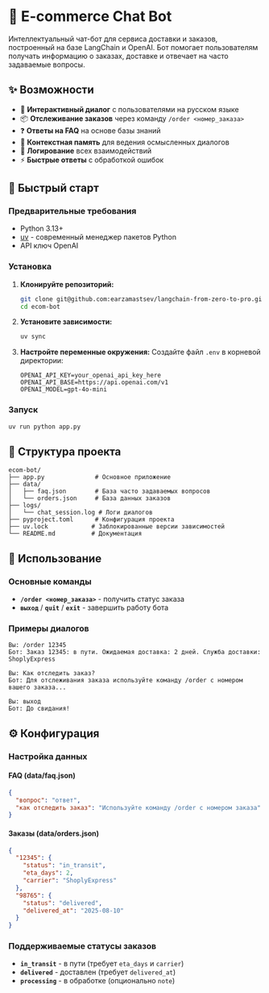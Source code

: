 # 🤖 E-commerce Chat Bot

Интеллектуальный чат-бот для сервиса доставки и заказов, построенный на базе LangChain и OpenAI. Бот помогает пользователям получать информацию о заказах, доставке и отвечает на часто задаваемые вопросы.

## ✨ Возможности

- 💬 **Интерактивный диалог** с пользователями на русском языке
- 📦 **Отслеживание заказов** через команду `/order <номер_заказа>`
- ❓ **Ответы на FAQ** на основе базы знаний
- 🧠 **Контекстная память** для ведения осмысленных диалогов
- 📝 **Логирование** всех взаимодействий
- ⚡ **Быстрые ответы** с обработкой ошибок

## 🚀 Быстрый старт

### Предварительные требования

- Python 3.13+
- [uv](https://docs.astral.sh/uv/) - современный менеджер пакетов Python
- API ключ OpenAI

### Установка

1. **Клонируйте репозиторий:**
   ```bash
   git clone git@github.com:earzamastsev/langchain-from-zero-to-pro.git
   cd ecom-bot
   ```

2. **Установите зависимости:**
   ```bash
   uv sync
   ```

3. **Настройте переменные окружения:**
   Создайте файл `.env` в корневой директории:
   ```env
   OPENAI_API_KEY=your_openai_api_key_here
   OPENAI_API_BASE=https://api.openai.com/v1
   OPENAI_MODEL=gpt-4о-mini
   ```

### Запуск

```bash
uv run python app.py
```

## 📁 Структура проекта

```
ecom-bot/
├── app.py              # Основное приложение
├── data/
│   ├── faq.json        # База часто задаваемых вопросов
│   └── orders.json     # База данных заказов
├── logs/
│   └── chat_session.log # Логи диалогов
├── pyproject.toml      # Конфигурация проекта
├── uv.lock            # Заблокированные версии зависимостей
└── README.md          # Документация
```

## 🎯 Использование

### Основные команды

- **`/order <номер_заказа>`** - получить статус заказа
- **`выход`** / **`quit`** / **`exit`** - завершить работу бота

### Примеры диалогов

```
Вы: /order 12345
Бот: Заказ 12345: в пути. Ожидаемая доставка: 2 дней. Служба доставки: ShoplyExpress

Вы: Как отследить заказ?
Бот: Для отслеживания заказа используйте команду /order с номером вашего заказа...

Вы: выход
Бот: До свидания!
```

## ⚙️ Конфигурация

### Настройка данных

#### FAQ (data/faq.json)
```json
{
  "вопрос": "ответ",
  "как отследить заказ": "Используйте команду /order с номером заказа"
}
```

#### Заказы (data/orders.json)
```json
{
  "12345": {
    "status": "in_transit",
    "eta_days": 2,
    "carrier": "ShoplyExpress"
  },
  "98765": {
    "status": "delivered",
    "delivered_at": "2025-08-10"
  }
}
```

### Поддерживаемые статусы заказов

- **`in_transit`** - в пути (требует `eta_days` и `carrier`)
- **`delivered`** - доставлен (требует `delivered_at`)
- **`processing`** - в обработке (опционально `note`)
